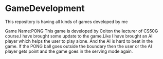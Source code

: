 # GameDevelopment
This repository is having all kinds of games developed by me

Game Name:PONG
This game is developed by Colton the lecturer of CS50G course.I have brought some update to the game.Like I have brought an AI player which helps the user to play alone.
And the AI is hard to beat in the game.
If the PONG ball goes outside the boundary then the user or the AI player gets point and the game goes in the serving mode again.
